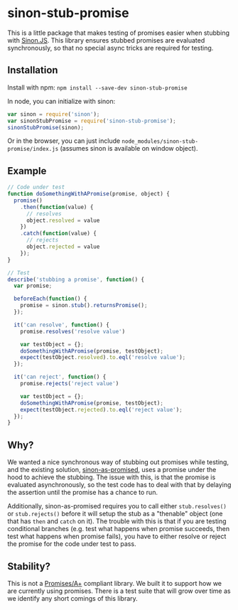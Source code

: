 # sinon-stub-promise

This is a little package that makes testing of promises easier when stubbing
with [Sinon.JS](http://sinonjs.org/). This library ensures stubbed promises are
evaluated synchronously, so that no special async tricks are required for
testing.

## Installation

Install with npm: `npm install --save-dev sinon-stub-promise`

In node, you can initialize with sinon:

```javascript
var sinon = require('sinon');
var sinonStubPromise = require('sinon-stub-promise');
sinonStubPromise(sinon);
```

Or in the browser, you can just include
`node_modules/sinon-stub-promise/index.js` (assumes sinon is available on
window object).

## Example

```javascript
// Code under test
function doSomethingWithAPromise(promise, object) {
  promise()
    .then(function(value) {
      // resolves
      object.resolved = value
    })
    .catch(function(value) {
      // rejects
      object.rejected = value
    });
}

// Test
describe('stubbing a promise', function() {
  var promise;

  beforeEach(function() {
    promise = sinon.stub().returnsPromise();
  });

  it('can resolve', function() {
    promise.resolves('resolve value')

    var testObject = {};
    doSomethingWithAPromise(promise, testObject);
    expect(testObject.resolved).to.eql('resolve value');
  });

  it('can reject', function() {
    promise.rejects('reject value')

    var testObject = {};
    doSomethingWithAPromise(promise, testObject);
    expect(testObject.rejected).to.eql('reject value');
  });
}
```

## Why?

We wanted a nice synchronous way of stubbing out promises while testing, and
the existing solution,
[sinon-as-promised](https://www.npmjs.com/package/sinon-as-promised), uses a
promise under the hood to achieve the stubbing. The issue with this, is that
the promise is evaluated asynchronously, so the test code has to deal with that
by delaying the assertion until the promise has a chance to run.

Additionally, sinon-as-promised requires you to call either `stub.resolves()`
or `stub.rejects()` before it will setup the stub as a "thenable" object (one
that has `then` and `catch` on it). The trouble with this is that if you are
testing conditional branches (e.g. test what happens when promise succeeds,
then test what happens when promise fails), you have to either resolve or
reject the promise for the code under test to pass.

## Stability?

This is not a [Promises/A+](https://promisesaplus.com/) compliant library. We
built it to support how we are currently using promises. There is a test suite
that will grow over time as we identify any short comings of this library.
